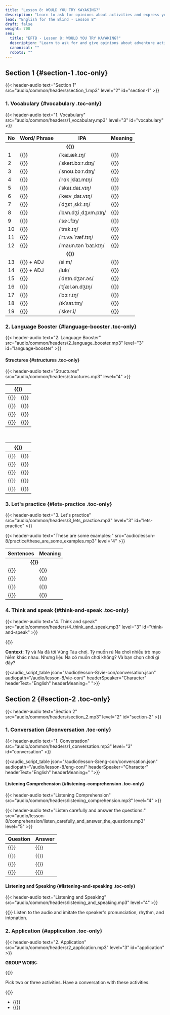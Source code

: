 ```yaml
---
title: "Lesson 8: WOULD YOU TRY KAYAKING?"
description: "Learn to ask for opinions about activities and express your own views using descriptive adjectives."
lead: "English for The Blind - Lesson 8"
draft: false
weight: 708
seo:
  title: "EFTB - Lesson 8: WOULD YOU TRY KAYAKING?"
  description: "Learn to ask for and give opinions about adventure activities with vocabulary for outdoor sports."
  canonical: ""
  robots: ""
---
```


## Section 1 {#section-1 .toc-only}

{{< header-audio text="Section 1" src="audio/common/headers/section_1.mp3" level="2" id="section-1" >}}

### 1. Vocabulary {#vocabulary .toc-only}

{{< header-audio text="1. Vocabulary" src="audio/common/headers/1_vocabulary.mp3" level="3" id="vocabulary" >}}

<!-- markdownlint-disable MD033 -->
<table>
  <thead>
    <tr>
      <th>No</th>
      <th>Word/ Phrase</th>
      <th>IPA</th>
      <th>Meaning</th>
    </tr>
  </thead>
  <tbody>
    <tr>
      <td colspan="4" style="text-align: center; font-weight: bold;">{{<audio-text text="Activities" src="audio/lesson-8/categories/activities.mp3">}}</td>
    </tr>
    <tr>
      <td>1</td>
      <td>{{<audio-text text="Kayaking" src="audio/lesson-8/vocabs/kayaking.mp3">}}</td>
      <td>/ˈkaɪ.æk.ɪŋ/</td>
      <td>{{<audio-text text="Chèo thuyền kayak" src="audio/lesson-8/vocab-vie/cheo_thuyen_kayak.mp3">}}</td>
    </tr>
    <tr>
      <td>2</td>
      <td>{{<audio-text text="Skateboarding" src="audio/lesson-8/vocabs/skateboarding.mp3">}}</td>
      <td>/ˈskeɪt.bɔːr.dɪŋ/</td>
      <td>{{<audio-text text="Trượt ván" src="audio/lesson-8/vocab-vie/truot_van.mp3">}}</td>
    </tr>
    <tr>
      <td>3</td>
      <td>{{<audio-text text="Snowboarding" src="audio/lesson-8/vocabs/snowboarding.mp3">}}</td>
      <td>/ˈsnoʊ.bɔːr.dɪŋ/</td>
      <td>{{<audio-text text="Trượt tuyết" src="audio/lesson-8/vocab-vie/truot_tuyet.mp3">}}</td>
    </tr>
    <tr>
      <td>4</td>
      <td>{{<audio-text text="Rock climbing" src="audio/lesson-8/vocabs/rock_climbing.mp3">}}</td>
      <td>/ˈrɑk ˌklaɪ.mɪŋ/</td>
      <td>{{<audio-text text="Leo núi" src="audio/lesson-8/vocab-vie/leo_nui.mp3">}}</td>
    </tr>
    <tr>
      <td>5</td>
      <td>{{<audio-text text="Skydiving" src="audio/lesson-8/vocabs/skydiving.mp3">}}</td>
      <td>/ˈskaɪ.daɪ.vɪŋ/</td>
      <td>{{<audio-text text="Nhảy dù" src="audio/lesson-8/vocab-vie/nhay_du.mp3">}}</td>
    </tr>
    <tr>
      <td>6</td>
      <td>{{<audio-text text="Cave diving" src="audio/lesson-8/vocabs/cave_diving.mp3">}}</td>
      <td>/ˈkeɪv ˌdaɪ.vɪŋ/</td>
      <td>{{<audio-text text="Lặn hang động" src="audio/lesson-8/vocab-vie/lan_hang_dong.mp3">}}</td>
    </tr>
    <tr>
      <td>7</td>
      <td>{{<audio-text text="Jet skiing" src="audio/lesson-8/vocabs/jet_skiing.mp3">}}</td>
      <td>/ˈdʒɛt ˌskiː.ɪŋ/</td>
      <td>{{<audio-text text="Lướt ván phản lực" src="audio/lesson-8/vocab-vie/luot_van_phan_luc.mp3">}}</td>
    </tr>
    <tr>
      <td>8</td>
      <td>{{<audio-text text="Bungee jumping" src="audio/lesson-8/vocabs/bungee_jumping.mp3">}}</td>
      <td>/ˈbʌn.dʒi ˌdʒʌm.pɪŋ/</td>
      <td>{{<audio-text text="Nhảy bungee" src="audio/lesson-8/vocab-vie/nhay_bungee.mp3">}}</td>
    </tr>
    <tr>
      <td>9</td>
      <td>{{<audio-text text="Surfing" src="audio/lesson-8/vocabs/surfing.mp3">}}</td>
      <td>/ˈsɝː.fɪŋ/</td>
      <td>{{<audio-text text="Lướt sóng" src="audio/lesson-8/vocab-vie/luot_song.mp3">}}</td>
    </tr>
    <tr>
      <td>10</td>
      <td>{{<audio-text text="Trekking" src="audio/lesson-8/vocabs/trekking.mp3">}}</td>
      <td>/ˈtrɛk.ɪŋ/</td>
      <td>{{<audio-text text="Đi bộ đường dài leo núi" src="audio/lesson-8/vocab-vie/di_bo_duong_dai_leo_nui.mp3">}}</td>
    </tr>
    <tr>
      <td>11</td>
      <td>{{<audio-text text="River rafting" src="audio/lesson-8/vocabs/river_rafting.mp3">}}</td>
      <td>/ˈrɪ.vɚ ˈræf.tɪŋ/</td>
      <td>{{<audio-text text="Chèo xuồng vượt thác" src="audio/lesson-8/vocab-vie/cheo_xuong_vuot_thac.mp3">}}</td>
    </tr>
    <tr>
      <td>12</td>
      <td>{{<audio-text text="Mountain biking" src="audio/lesson-8/vocabs/mountain_biking.mp3">}}</td>
      <td>/ˈmaʊn.tən ˈbaɪ.kɪŋ/</td>
      <td>{{<audio-text text="Đạp xe địa hình" src="audio/lesson-8/vocab-vie/dap_xe_dia_hinh.mp3">}}</td>
    </tr>
    <tr>
      <td colspan="4" style="text-align: center; font-weight: bold;">{{<audio-text text="Description of activities" src="audio/lesson-8/categories/description_of_activities.mp3">}}</td>
    </tr>
    <tr>
      <td>13</td>
      <td>{{<audio-text text="Seem" src="audio/lesson-8/vocabs/seem.mp3">}} + ADJ</td>
      <td>/siːm/</td>
      <td>{{<audio-text text="Có vẻ như" src="audio/lesson-8/vocab-vie/co_ve_nhu.mp3">}}</td>
    </tr>
    <tr>
      <td>14</td>
      <td>{{<audio-text text="Look" src="audio/lesson-8/vocabs/look.mp3">}} + ADJ</td>
      <td>/lʊk/</td>
      <td>{{<audio-text text="Trông có vẻ như" src="audio/lesson-8/vocab-vie/trong_co_ve_nhu.mp3">}}</td>
    </tr>
    <tr>
      <td>15</td>
      <td>{{<audio-text text="Dangerous" src="audio/lesson-8/vocabs/dangerous.mp3">}}</td>
      <td>/ˈdeɪn.dʒər.əs/</td>
      <td>{{<audio-text text="Nguy hiểm" src="audio/lesson-8/vocab-vie/nguy_hiem.mp3">}}</td>
    </tr>
    <tr>
      <td>16</td>
      <td>{{<audio-text text="Challenging" src="audio/lesson-8/vocabs/challenging.mp3">}}</td>
      <td>/ˈtʃæl.ən.dʒɪŋ/</td>
      <td>{{<audio-text text="Đầy thử thách" src="audio/lesson-8/vocab-vie/day_thu_thach.mp3">}}</td>
    </tr>
    <tr>
      <td>17</td>
      <td>{{<audio-text text="Boring" src="audio/lesson-8/vocabs/boring.mp3">}}</td>
      <td>/ˈbɔːr.ɪŋ/</td>
      <td>{{<audio-text text="Nhàm chán" src="audio/lesson-8/vocab-vie/nham_chan.mp3">}}</td>
    </tr>
    <tr>
      <td>18</td>
      <td>{{<audio-text text="Exciting" src="audio/lesson-8/vocabs/exciting.mp3">}}</td>
      <td>/ɪkˈsaɪ.tɪŋ/</td>
      <td>{{<audio-text text="Hồi hộp / Thú vị" src="audio/lesson-8/vocab-vie/hoi_hop_thu_vi.mp3">}}</td>
    </tr>
    <tr>
      <td>19</td>
      <td>{{<audio-text text="Scary" src="audio/lesson-8/vocabs/scary.mp3">}}</td>
      <td>/ˈsker.i/</td>
      <td>{{<audio-text text="Đáng sợ" src="audio/lesson-8/vocab-vie/dang_so.mp3">}}</td>
    </tr>
  </tbody>
</table>

### 2. Language Booster {#language-booster .toc-only}

{{< header-audio text="2. Language Booster" src="audio/common/headers/2_language_booster.mp3" level="3" id="language-booster" >}}

#### Structures {#structures .toc-only}

{{< header-audio text="Structures" src="audio/common/headers/structures.mp3" level="4" >}}

<!-- markdownlint-disable MD033 -->

<table>
  <thead>
    <tr>
  <th colspan="2" style="text-align: center; font-weight: bold;">{{<audio-text text="Asking for opinions" src="audio/lesson-8/structures/asking_for_opinions.mp3">}}</th>
    </tr>
  </thead>
  <tbody>
    <tr>
      <td>{{<audio-text text="What do you think of kayaking?" src="audio/lesson-8/structures/what_do_you_think_of_kayaking.mp3">}}</td>
      <td>{{<audio-text text="Bạn nghĩ gì về chèo thuyền kayak?" src="audio/lesson-8/structures/ban_nghi_gi_ve_cheo_thuyen_kayak.mp3">}}</td>
    </tr>
    <tr>
      <td>{{<audio-text text="How do you feel about kayaking?" src="audio/lesson-8/structures/how_do_you_feel_about_kayaking.mp3">}}</td>
      <td>{{<audio-text text="Bạn cảm thấy thế nào về kayaking?" src="audio/lesson-8/structures/ban_cam_thay_the_nao_ve_kayaking.mp3">}}</td>
    </tr>
    <tr>
      <td>{{<audio-text text="Would you try kayaking?" src="audio/lesson-8/structures/would_you_try_kayaking.mp3">}}</td>
      <td>{{<audio-text text="Bạn có muốn thử chèo kayak không?" src="audio/lesson-8/structures/ban_co_muon_thu_cheo_kayak_khong.mp3">}}</td>
    </tr>
    <tr>
      <td>{{<audio-text text="Do you think kayaking looks fun?" src="audio/lesson-8/structures/do_you_think_kayaking_looks_fun.mp3">}}</td>
      <td>{{<audio-text text="Bạn có thấy chèo kayak vui không?" src="audio/lesson-8/structures/ban_co_thay_cheo_kayak_vui_khong.mp3">}}</td>
    </tr>
  </tbody>
</table>

<br>
<table>
  <thead>
    <tr>
  <th colspan="2" style="text-align: center; font-weight: bold;">{{<audio-text text="Give opinions" src="audio/lesson-8/structures/give_opinions.mp3">}}</th>
    </tr>
  </thead>
  <tbody>
    <tr>
      <td>{{<audio-text text="I think it's fun and exciting" src="audio/lesson-8/structures/i_think_its_fun_and_exciting.mp3">}}</td>
      <td>{{<audio-text text="Tôi nghĩ nó vui và thú vị." src="audio/lesson-8/structures/toi_nghi_no_vui_va_thu_vi.mp3">}}</td>
    </tr>
    <tr>
      <td>{{<audio-text text="I think it's fun but dangerous" src="audio/lesson-8/structures/i_think_its_fun_but_dangerous.mp3">}}</td>
      <td>{{<audio-text text="Tôi nghĩ nó vui nhưng nguy hiểm." src="audio/lesson-8/structures/toi_nghi_no_vui_nhung_nguy_hiem.mp3">}}</td>
    </tr>
    <tr>
      <td>{{<audio-text text="I don't think it's very safe" src="audio/lesson-8/structures/i_dont_think_its_very_safe.mp3">}}</td>
      <td>{{<audio-text text="Tôi không nghĩ nó an toàn lắm." src="audio/lesson-8/structures/toi_khong_nghi_no_an_toan_lam.mp3">}}</td>
    </tr>
    <tr>
      <td>{{<audio-text text="It looks exciting" src="audio/lesson-8/structures/it_looks_exciting.mp3">}}</td>
      <td>{{<audio-text text="Trông nó có vẻ thú vị." src="audio/lesson-8/structures/trong_no_co_ve_thu_vi.mp3">}}</td>
    </tr>
    <tr>
      <td>{{<audio-text text="It sounds/seems dangerous to me" src="audio/lesson-8/structures/it_sounds_seems_dangerous_to_me.mp3">}}</td>
      <td>{{<audio-text text="Đối với tôi, nghe/trông có vẻ nguy hiểm." src="audio/lesson-8/structures/doi_voi_toi_nghe_trong_co_ve_nguy_hiem.mp3">}}</td>
    </tr>
  </tbody>
</table>

### 3. Let's practice {#lets-practice .toc-only}

{{< header-audio text="3. Let's practice" src="audio/common/headers/3_lets_practice.mp3" level="3" id="lets-practice" >}}

{{< header-audio text="These are some examples:" src="audio/lesson-8/practice/these_are_some_examples.mp3" level="4" >}}

<!-- markdownlint-disable MD033 -->
<table>
  <thead>
    <tr>
      <th>Sentences</th>
      <th>Meaning</th>
    </tr>
  </thead>
  <tbody>
    <tr>
      <td colspan="2" style="text-align: center; font-weight: bold;">{{<audio-text text="Asking for opinions - Give opinions" src="audio/lesson-8/practice/asking_for_opinions_give_opinions.mp3">}}</td>
    </tr>
    <tr>
      <td>{{<audio-text text="What do you think of kayaking?" src="audio/lesson-8/practice/what_do_you_think_of_kayaking.mp3">}}</td>
      <td>{{<audio-text text="Bạn nghĩ gì về chèo thuyền kayak?" src="audio/lesson-8/practice/ban_nghi_gi_ve_cheo_thuyen_kayak.mp3">}}</td>
    </tr>
    <tr>
      <td>{{<audio-text text="I think it's fun but dangerous" src="audio/lesson-8/practice/i_think_its_fun_but_dangerous.mp3">}}</td>
      <td>{{<audio-text text="Tôi nghĩ nó vui nhưng nguy hiểm." src="audio/lesson-8/practice/toi_nghi_no_vui_nhung_nguy_hiem.mp3">}}</td>
    </tr>
    <tr>
      <td>{{<audio-text text="Would you try kayaking?" src="audio/lesson-8/practice/would_you_try_kayaking.mp3">}}</td>
      <td>{{<audio-text text="Bạn có muốn thử chèo kayak không?" src="audio/lesson-8/practice/ban_co_muon_thu_cheo_kayak_khong.mp3">}}</td>
    </tr>
    <tr>
      <td>{{<audio-text text="It seems dangerous to me" src="audio/lesson-8/practice/it_seems_dangerous_to_me.mp3">}}</td>
      <td>{{<audio-text text="Trông có vẻ nguy hiểm." src="audio/lesson-8/practice/trong_co_ve_nguy_hiem.mp3">}}</td>
    </tr>
  </tbody>
</table>

### 4. Think and speak {#think-and-speak .toc-only}

{{< header-audio text="4. Think and speak" src="audio/common/headers/4_think_and_speak.mp3" level="3" id="think-and-speak" >}}

<!-- markdownlint-disable MD033 -->
{{<audio-with-controls src="audio/lesson-8/context/context.mp3">}}
<!-- markdownlint-enable MD033 -->

**Context**: Tý và Na đã tới Vũng Tàu chơi. Tý muốn rủ Na chơi nhiều trò mạo hiểm khác nhau. Nhưng liệu Na có muốn chơi không? Và bạn chọn chơi gì đây?

<!-- markdownlint-disable MD033 -->

<!-- markdownlint-disable MD033 -->
{{<audio_script_table json="/audio/lesson-8/vie-con/conversation.json" audiopath="/audio/lesson-8/vie-con/" headerSpeaker="Character" headerText="English" headerMeaning=" ">}}

## Section 2 {#section-2 .toc-only}

{{< header-audio text="Section 2" src="audio/common/headers/section_2.mp3" level="2" id="section-2" >}}

### 1. Conversation {#conversation .toc-only}

{{< header-audio text="1. Conversation" src="audio/common/headers/1_conversation.mp3" level="3" id="conversation" >}}

<!-- markdownlint-disable MD033 -->

{{<audio_script_table json="/audio/lesson-8/eng-con/conversation.json" audiopath="/audio/lesson-8/eng-con/" headerSpeaker="Character" headerText="English" headerMeaning=" ">}}

<!-- markdownlint-disable MD033 -->

#### Listening Comprehension {#listening-comprehension .toc-only}

{{< header-audio text="Listening Comprehension" src="audio/common/headers/listening_comprehension.mp3" level="4" >}}

{{< header-audio text="Listen carefully and answer the questions:" src="audio/lesson-8/comprehension/listen_carefully_and_answer_the_questions.mp3" level="5" >}}

<!-- markdownlint-disable MD033 -->
<table>
  <thead>
    <tr>
      <th>Question</th>
      <th>Answer</th>
    </tr>
  </thead>
  <tbody>
    <tr>
      <td>{{<audio-text text="Does Na want to play kayaking? Why?" src="audio/lesson-8/comprehension/does_na_want_to_play_kayaking_why.mp3">}}</td>
      <td>{{<audio-text text="NO, because it doesn't seem safe to her." src="audio/lesson-8/comprehension/no_because_it_doesnt_seem_safe_to_her.mp3">}}</td>
    </tr>
    <tr>
      <td>{{<audio-text text="Does Na want to play rock climbing? Why?" src="audio/lesson-8/comprehension/does_na_want_to_play_rock_climbing_why.mp3">}}</td>
      <td>{{<audio-text text="NO, because it looks really hard." src="audio/lesson-8/comprehension/no_because_it_looks_really_hard.mp3">}}</td>
    </tr>
    <tr>
      <td>{{<audio-text text="How does Na feel about bungee jumping?" src="audio/lesson-8/comprehension/how_does_na_feel_about_bungee_jumping.mp3">}}</td>
      <td>{{<audio-text text="She thinks it's very scary." src="audio/lesson-8/comprehension/she_thinks_its_very_scary.mp3">}}</td>
    </tr>
    <tr>
      <td>{{<audio-text text="What does Na want to do?" src="audio/lesson-8/comprehension/what_does_na_want_to_do.mp3">}}</td>
      <td>{{<audio-text text="She wants to walk around." src="audio/lesson-8/comprehension/she_wants_to_walk_around.mp3">}}</td>
    </tr>
  </tbody>
</table>

#### Listening and Speaking {#listening-and-speaking .toc-only}

{{< header-audio text="Listening and Speaking" src="audio/common/headers/listening_and_speaking.mp3" level="4" >}}

{{<audio-with-controls src="audio/lesson-8/listening_speaking/listen_to_the_audio_and_imitate.mp3">}}
Listen to the audio and imitate the speaker's pronunciation, rhythm, and intonation.

### 2. Application {#application .toc-only}

{{< header-audio text="2. Application" src="audio/common/headers/2_application.mp3" level="3" id="application" >}}

**GROUP WORK:**

{{<audio-with-controls src="audio/lesson-8/application/pick_activities_and_have_conversation.mp3">}}

Pick two or three activities. Have a conversation with these activities.

{{<audio-text text="Example:" src="audio/lesson-8/application/example.mp3">}}

<!-- markdownlint-disable MD033 -->
<ul>
  <li>{{<audio-text text="What is your favorite activity?" src="audio/lesson-8/application/what_is_your_favorite_activity.mp3">}}</li>
  <li>{{<audio-text text="What do you think of snowboarding?" src="audio/lesson-8/application/what_do_you_think_of_snowboarding.mp3">}}</li>
</ul>
